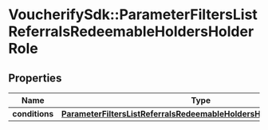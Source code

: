 # VoucherifySdk::ParameterFiltersListReferralsRedeemableHoldersHolderRole

## Properties

| Name | Type | Description | Notes |
| ---- | ---- | ----------- | ----- |
| **conditions** | [**ParameterFiltersListReferralsRedeemableHoldersHolderRoleConditions**](ParameterFiltersListReferralsRedeemableHoldersHolderRoleConditions.md) |  | [optional] |

